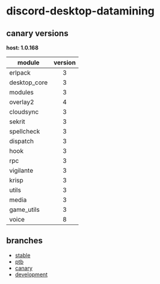 # discord-desktop-datamining

## canary versions

**host: 1.0.168**

| module | version |
| ------ | :-----: |
| erlpack | 3 |
| desktop_core | 3 |
| modules | 3 |
| overlay2 | 4 |
| cloudsync | 3 |
| sekrit | 3 |
| spellcheck | 3 |
| dispatch | 3 |
| hook | 3 |
| rpc | 3 |
| vigilante | 3 |
| krisp | 3 |
| utils | 3 |
| media | 3 |
| game_utils | 3 |
| voice | 8 |

## branches

- [stable](https://github.com/OpenAsar/discord-desktop-datamining/tree/stable)
- [ptb](https://github.com/OpenAsar/discord-desktop-datamining/tree/ptb)
- [canary](https://github.com/OpenAsar/discord-desktop-datamining/tree/canary)
- [development](https://github.com/OpenAsar/discord-desktop-datamining/tree/development)